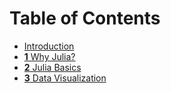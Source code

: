 # Table of Contents

* [Introduction](README.md)
* [**1** Why Julia?](01-whyjulia.md)
* [**2** Julia Basics](02-juliabasics.md)
* [**3** Data Visualization](03-visualization.md)